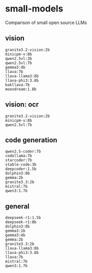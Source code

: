 # small-models

Comparison of small open source LLMs

## vision
```
granite3.2-vision:2b 
minicpm-v:8b 
qwen2.5vl:3b 
qwen2.5vl:7b 
gemma3:4b 
llava:7b 
llava-llama3:8b
llava-phi3:3.8b 
bakllava:7b 
moondream:1.8b
```

## vision: ocr
```
granite3.2-vision:2b
minicpm-v:8b
qwen2.5vl:7b
```

## code generation
```
qwen2.5-coder:7b
codellama:7b
starcoder:7b
stable-code:3b
deepcoder:1.5b
dolphin3:8b
gemma:2b
granite3.3:2b
mistral:7b
qwen3:1.7b
```

## general
```
deepseek-r1:1.5b
deepseek-r1:8b
dolphin3:8b
gemma3:1b
gemma3:4b
gemma:2b
granite3.3:2b
llava-llama3:8b
llava-phi3:3.8b
llava:7b
mistral:7b
qwen3:1.7b
```
